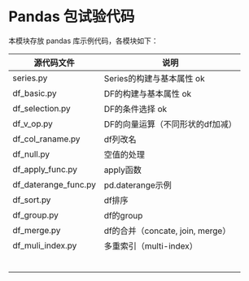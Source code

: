 # Pandas 包试验代码

本模块存放 pandas 库示例代码，各模块如下：



| 源代码文件           | 说明                             |
| -------------------- | -------------------------------- |
| series.py            | Series的构建与基本属性 ok         |
| df_basic.py          | DF的构建与基本属性 ok              |
| df_selection.py      | DF的条件选择  ok                     |
| df_v_op.py           | DF的向量运算（不同形状的df加减） |
| df_col_raname.py     | df列改名                         |
| df_null.py           | 空值的处理                       |
| df_apply_func.py     | apply函数                        |
| df_daterange_func.py | pd.daterange示例                 |
| df_sort.py           | df排序                           |
| df_group.py          | df的group                        |
| df_merge.py          | df的合并（concate, join, merge） |
| df_muli_index.py     | 多重索引（multi-index）          |
|                      |                                  |
|                      |                                  |
|                      |                                  |
|                      |                                  |
|                      |                                  |
|                      |                                  |